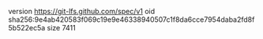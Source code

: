 version https://git-lfs.github.com/spec/v1
oid sha256:9e4ab420583f069c19e9e46338940507c1f8da6cce7954daba2fd8f5b522ec5a
size 7411
